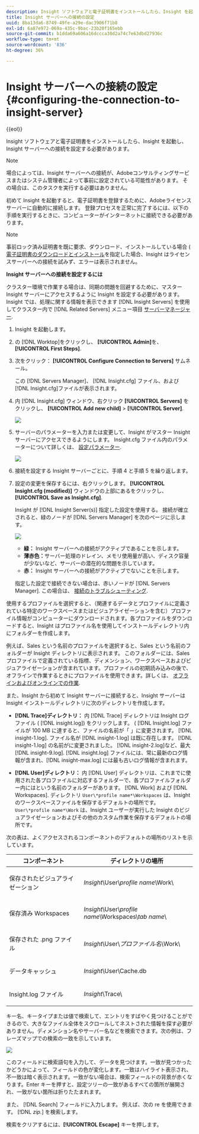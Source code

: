 ```yaml
---
description: Insight ソフトウェアと電子証明書をインストールしたら、Insight を起動し、Insight サーバーへの接続を設定する必要があります。
title: Insight サーバーへの接続の設定
uuid: 8ba13da6-8749-49fe-a29e-dac3906f71b8
exl-id: 6a87e972-069a-435c-9bac-23b20f165ebb
source-git-commit: b1dda69a606a16dccca30d2a74c7e63dbd27936c
workflow-type: tm+mt
source-wordcount: '836'
ht-degree: 36%

---
```


# Insight サーバーへの接続の設定{#configuring-the-connection-to-insight-server}

{{eol}}

Insight ソフトウェアと電子証明書をインストールしたら、Insight を起動し、Insight サーバーへの接続を設定する必要があります。

>[!NOTE]
>
>場合によっては、Insight サーバーへの接続が、Adobeコンサルティングサービスまたはシステム管理者によって事前に設定されている可能性があります。 その場合は、このタスクを実行する必要はありません。

初めて Insight を起動すると、電子証明書を登録するために、Adobeライセンスサーバーに自動的に接続します。 登録プロセスを正常に完了するには、以下の手順を実行するときに、コンピューターがインターネットに接続できる必要があります。

>[!NOTE]
>
>事前ロック済み証明書を既に要求、ダウンロード、インストールしている場合 ( [電子証明書のダウンロードとインストール](../../../home/c-install-insight/install-setup/c-dgtl-crtf.md#topic-fed3b44e472c4e4ca6dd5852af14cdb9)を指定した場合、Insight はライセンスサーバーへの接続を試みず、エラーは表示されません。

**Insight サーバーへの接続を設定するには**

クラスター環境で作業する場合は、同期の問題を回避するために、マスター Insight サーバーにアクセスするように Insight を設定する必要があります。 Insight では、処理に関する情報を表示できます [!DNL Insight Servers] を使用してクラスター内で [!DNL Related Servers] メニュー項目 [サーバーマネージャー](https://experienceleague.adobe.com/docs/data-workbench/using/client/admin-ui/c-svrs-mgr.html).

1. Insight を起動します。
1. の [!DNL Worktop]をクリックし、 **[!UICONTROL Admin]**&#x200B;を、 **[!UICONTROL First Steps]**.

1. 次をクリック： **[!UICONTROL Configure Connection to Servers]** サムネール。

   この [!DNL Servers Manager]、 [!DNL Insight.cfg] ファイル、および [!DNL Insight.cfg]ファイルが表示されます。

1. 内 [!DNL Insight.cfg] ウィンドウ、右クリック **[!UICONTROL Servers]** をクリックし、 **[!UICONTROL Add new child]** > **[!UICONTROL Server]**.

   ![](assets/cfg_Workstation_AddChild.png)

1. サーバーのパラメーターを入力または変更して、Insight がマスター Insight サーバーにアクセスできるようにします。 Insight.cfg ファイル内のパラメーターについて詳しくは、 [設定パラメーター](https://experienceleague.adobe.com/docs/data-workbench/using/client/c-insght-config-param.html).

   ![](assets/cfg_Workstation_AddServer.png)

1. 接続を設定する Insight サーバーごとに、手順 4 と手順 5 を繰り返します。
1. 設定の変更を保存するには、右クリックします。 **[!UICONTROL Insight.cfg (modified)]** ウィンドウの上部にあるをクリックし、 **[!UICONTROL Save as Insight.cfg]**.

   Insight が [!DNL Insight Server(s)] 指定した設定を使用する。 接続が確立されると、緑のノードが [!DNL Servers Manager] を次のページに示します。

   ![](assets/vis_SysStat_RedGreenDots.png)

   * **緑：** Insight サーバーへの接続がアクティブであることを示します。
   * **薄赤色：**&#x200B;サーバー処理のドレイン、メモリ使用量が高い、ディスク容量が少ないなど、サーバーの潜在的な問題を示しています。
   * **赤：** Insight サーバーへの接続がアクティブでないことを示します。

   指定した設定で接続できない場合は、赤いノードが [!DNL Servers Manager]. この場合は、 [接続のトラブルシューティング](../../../home/c-install-insight/install-setup/t-conn-trbsh.md#task-034e588c5ce04c4a8f6d0097364d3b2b).

<!--
c_dir_crt_setup.xml
-->

使用するプロファイルを選択すると、（関連するデータとプロファイルに定義されている特定のワークスペースまたはビジュアライゼーションを含む）プロファイル情報がコンピューターにダウンロードされます。各プロファイルをダウンロードすると、Insight はプロファイル名を使用してインストールディレクトリ内にフォルダーを作成します。

例えば、Sales という名前のプロファイルを選択すると、Sales という名前のフォルダーが Insight ディレクトリに表示されます。 このフォルダーには、Sales プロファイルで定義されている指標、ディメンション、ワークスペースおよびビジュアライゼーションが含まれています。プロファイルの初期読み込みの後で、オフラインで作業するときにプロファイルを使用できます。詳しくは、 [オフラインおよびオンラインでの作業](https://experienceleague.adobe.com/docs/data-workbench/using/client/c-off-on.html).

また、Insight から初めて Insight サーバーに接続すると、Insight サーバーは Insight インストールディレクトリに次のディレクトリを作成します。

* **[!DNL Trace]ディレクトリ：** 内 [!DNL Trace] ディレクトリは Insight ログファイル ( [!DNL insight.log]) をクリックします。 ( [!DNL Insight.log] ファイルが 100 MB に達すると、ファイルの名前が「 」に変更されます。 [!DNL insight-1.log]. ファイル名が [!DNL insight-1.log] は既に存在します。 [!DNL insight-1.log] の名前がに変更されました。 [!DNL insight-2.log]など、最大 [!DNL insight-9.log]. [!DNL insight.log] ファイルには、常に最新のログ情報が含まれ、[!DNL insight-max.log] には最も古いログ情報が含まれます。

* **[!DNL User]ディレクトリ：** 内 [!DNL User] ディレクトリは、これまでに使用された各プロファイルに対応するフォルダーで、各プロファイルフォルダー内にはという名前のフォルダーがあります。 [!DNL Work] および [!DNL Workspaces]. ディレクトリ `User\*profile name*\Workspaces` は、Insight のワークスペースファイルを保存するデフォルトの場所です。 `User\*profile name*\Work` は、Insight ユーザーが実行した Insight のビジュアライゼーションおよびその他のカスタム作業を保存するデフォルトの場所です。

次の表は、よくアクセスされるコンポーネントのデフォルトの場所のリストを示しています。

<table id="table_0254A8C25AF5400F89F87A242746D07E"> 
 <thead> 
  <tr> 
   <th colname="col1" class="entry"> コンポーネント </th> 
   <th colname="col2" class="entry"> ディレクトリの場所 </th> 
  </tr>
 </thead>
 <tbody> 
  <tr> 
   <td colname="col1"> <p>保存されたビジュアライゼーション </p> </td> 
   <td colname="col2"> <p><i>Insight</i>\User\<i>profile name</i>\Work\ </p> </td> 
  </tr> 
  <tr> 
   <td colname="col1"> <p>保存済み <span class="wintitle"> Workspaces</span> </p> </td> 
   <td colname="col2"> <p><i>Insight</i>\User\<i>profile name</i>\Workspaces\<i>tab name</i>\ </p> </td> 
  </tr> 
  <tr> 
   <td colname="col1"> <p>保存された <span class="filepath">.png</span> ファイル </p> </td> 
   <td colname="col2"> <p><i>Insight</i>\User\<i>プロファイル名</i>\Work\ </p> </td> 
  </tr> 
  <tr> 
   <td colname="col1"> <p>データキャッシュ </p> </td> 
   <td colname="col2"> <p><i>Insight</i>\User\Cache.db </p> </td> 
  </tr> 
  <tr> 
   <td colname="col1"> <p><span class="filepath"> Insight.log</span> ファイル </p> </td> 
   <td colname="col2"> <p><i>Insight</i>\Trace\ </p> </td> 
  </tr> 
 </tbody> 
</table>

<!--
c_config_file_ent.xml
-->

キー名、キータイプまたは値で検索して、エントリをすばやく見つけることができるので、大きなファイル全体をスクロールしてネストされた情報を探す必要がありません。ディメンション名やサーバー名などを検索できます。次の例は、フレーズマップでの検索の一致を示しています。

![](assets/cfg_search.PNG)

このフィールドに検索語句を入力して、データを見つけます。一致が見つかったかどうかによって、フィールドの色が変化します。一致はハイライト表示され、不一致は暗く表示されます。一致がない場合は、検索フィールドの背景が赤くなります。Enter キーを押すと、設定ツリーの一致があるすべての箇所が展開され、一致がない箇所は折りたたまれます。

また、 [!DNL Search] フィールドに入力します。 例えば、次の re を使用できます。 [!DNL *zip.*] を検索します。

検索をクリアするには、**[!UICONTROL Escape]** キーを押します。
